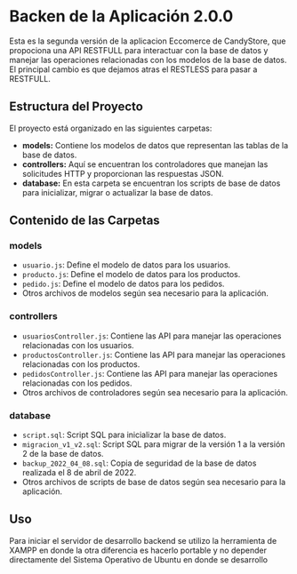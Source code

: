 # Backen de la Aplicación 2.0.0

Esta es la segunda versión de la aplicacion Eccomerce de CandyStore, que propociona una API RESTFULL para interactuar con la base de datos y manejar las operaciones relacionadas con los modelos de la base de datos. El principal cambio es que dejamos atras el RESTLESS para pasar a RESTFULL.

## Estructura del Proyecto

El proyecto está organizado en las siguientes carpetas:

- **models:** Contiene los modelos de datos que representan las tablas de la base de datos.
- **controllers:** Aquí se encuentran los controladores que manejan las solicitudes HTTP y proporcionan las respuestas JSON.
- **database:** En esta carpeta se encuentran los scripts de base de datos para inicializar, migrar o actualizar la base de datos.

## Contenido de las Carpetas

### models

- `usuario.js`: Define el modelo de datos para los usuarios.
- `producto.js`: Define el modelo de datos para los productos.
- `pedido.js`: Define el modelo de datos para los pedidos.
- Otros archivos de modelos según sea necesario para la aplicación.

### controllers

- `usuariosController.js`: Contiene las API para manejar las operaciones relacionadas con los usuarios.
- `productosController.js`: Contiene las API para manejar las operaciones relacionadas con los productos.
- `pedidosController.js`: Contiene las API para manejar las operaciones relacionadas con los pedidos.
- Otros archivos de controladores según sea necesario para la aplicación.

### database

- `script.sql`: Script SQL para inicializar la base de datos.
- `migracion_v1_v2.sql`: Script SQL para migrar de la versión 1 a la versión 2 de la base de datos.
- `backup_2022_04_08.sql`: Copia de seguridad de la base de datos realizada el 8 de abril de 2022.
- Otros archivos de scripts de base de datos según sea necesario para la aplicación.

## Uso

Para iniciar el servidor de desarrollo backend se utilizo la herramienta de XAMPP en donde la otra diferencia es hacerlo portable y no depender directamente del Sistema Operativo de Ubuntu en donde se desarrollo
